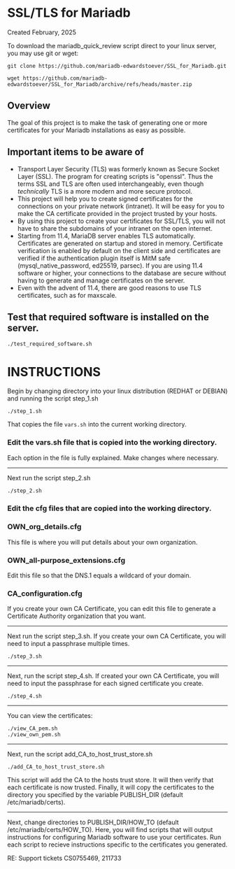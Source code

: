 # SSL/TLS for Mariadb

Created February, 2025 

To download the mariadb_quick_review script direct to your linux server, you may use git or wget:
```
git clone https://github.com/mariadb-edwardstoever/SSL_for_Mariadb.git
```
```
wget https://github.com/mariadb-edwardstoever/SSL_for_Mariadb/archive/refs/heads/master.zip
```

## Overview
The goal of this project is to make the task of generating one or more certificates for your Mariadb installations as easy as possible.

## Important items to be aware of
* Transport Layer Security (TLS) was formerly known as Secure Socket Layer (SSL). The program for creating scripts is "openssl". Thus the terms SSL and TLS are often used interchangeably, even though _technically_ TLS is a more modern and more secure protocol.
* This project will help you to create signed certificates for the connections on your private network (intranet). It will be easy for you to make the CA certificate provided in the project trusted by your hosts.
* By using this project to create your certificates for SSL/TLS, you will not have to share the subdomains of your intranet on the open internet.
* Starting from 11.4, MariaDB server enables TLS automatically. Certificates are generated on startup and stored in memory. Certificate verification is enabled by default on the client side and certificates are verified if the authentication plugin itself is MitM safe (mysql_native_password, ed25519, parsec). If you are using 11.4 software or higher, your connections to the database are secure without having to generate and manage certificates on the server.
* Even with the advent of 11.4, there are good reasons to use TLS certificates, such as for maxscale. 

## Test that required software is installed on the server.
```
./test_required_software.sh
```

# INSTRUCTIONS

Begin by changing directory into your linux distribution (REDHAT or DEBIAN) and running the script step_1.sh
```
./step_1.sh
```
That copies the file `vars.sh` into the current working directory.
### Edit the vars.sh file that is copied into the working directory.
Each option in the file is fully explained. Make changes where necessary. 

---
Next run the script step_2.sh
```
./step_2.sh
```

### Edit the cfg files that are copied into the working directory.

### OWN_org_details.cfg
This file is where you will put details about your own organization.

### OWN_all-purpose_extensions.cfg
Edit this file so that the DNS.1 equals a wildcard of your domain.

### CA_configuration.cfg
If you create your own CA Certificate, you can edit this file to generate a Certificate Authority organization that you want.

---
Next run the script step_3.sh. If you create your own CA Certificate, you will need to input a passphrase multiple times. 
```
./step_3.sh
```

---
Next, run the script step_4.sh. If created your own CA Certificate, you will need to input the passphrase for each signed certificate you create.
```
./step_4.sh
```

---
You can view the certificates:
```
./view_CA_pem.sh
./view_own_pem.sh
```
---
Next, run the script add_CA_to_host_trust_store.sh
```
./add_CA_to_host_trust_store.sh
```
This script will add the CA to the hosts trust store. It will then verify that each certificate is now trusted. Finally, it will copy the certificates to the directory you specified by the variable PUBLISH_DIR (default /etc/mariadb/certs).

---
Next, change directories to PUBLISH_DIR/HOW_TO (default /etc/mariadb/certs/HOW_TO).
Here, you will find scripts that will output instructions for configuring Mariadb software to use your certificates. Run each script to recieve instructions specific to the certificates you generated.
 


RE: Support tickets CS0755469, 211733

